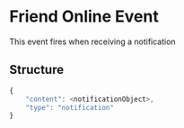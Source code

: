 # Friend Online Event

This event fires when receiving a notification

## Structure

```js
{
    "content": <notificationObject>,
    "type": "notification"
}
```
